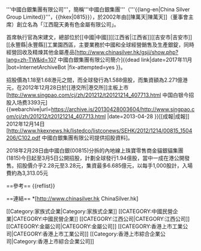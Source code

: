 '''中國白銀集團有限公司'''，簡稱'''中國白銀集團'''（'''{{lang-en|China Silver Group Limited}}'''，{{hkex|0815}}），於2002年由[[陳萬天|陳萬天]]（董事會主席）創立名為「江西龍天勇有色金屬有限公司」。

首席執行官為宋建文，總部位於[[中國|中國]][[江西省|江西省]][[吉安市|吉安市]][[永豐縣|永豐縣]]工業園西區，主要業務於中國和全球經營銷售及生產銀錠，同時經營回收及精煉其他金屬產品<ref>[http://www.chinasilver.hk/gsjj/show.php?lang=zh-TW&id=107 中國白銀集團有限公司簡介]{{dead link|date=2017年11月 |bot=InternetArchiveBot |fix-attempted=yes }}</ref>。

招股價為1.18至1.68港元之間，而全球發行為1.588億股，而集資額為2.271億港元，在2012年12月28日於[[港交所|港交所]]主板上市<ref>[http://www.singpao.com/cj/zh/201212/t20121214_407713.html 中国白银今招股入场费3393元] {{webarchive|url=https://archive.is/20130428003604/http://www.singpao.com/cj/zh/201212/t20121214_407713.html |date=2013-04-28 }}[[成報|成報]] 2012年12月14日</ref><ref>[http://www.hkexnews.hk/listedco/listconews/SEHK/2012/1214/00815_1504206/C102.pdf 中國白銀集團有限公司提供招股資料]</ref>。

2018年2月28日由中國白銀(00815)分拆的內地線上珠寶零售商金貓銀貓集團(1815)今日起至3月5日公開招股，計劃全球發行1.94億股，當中一成在港公開發售。招股價介乎2.28元至3.28元，集資最多6.685億元，以每手1,000股計，入場費約為3,313.05元

==參考==
{{reflist}}

==連結==
*[http://www.chinasilver.hk ChinaSilver.hk]

[[Category:家族式企業|Category:家族式企業]]
[[CATEGORY:中國民營企業|CATEGORY:中國民營企業]]
[[CATEGORY:江西公司|CATEGORY:江西公司]]
[[CATEGORY:金屬公司|CATEGORY:金屬公司]]
[[CATEGORY:香港上市工業公司|CATEGORY:香港上市工業公司]]
[[Category:香港上市綜合企業公司|Category:香港上市綜合企業公司]]